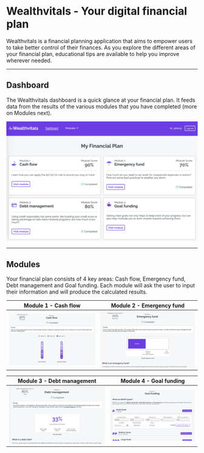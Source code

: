 # Wealthvitals - Your digital financial plan

Wealthvitals is a financial planning application that aims to empower users to take better control of their finances. As you explore the different areas of your financial plan, educational tips are available to help you improve wherever needed.

---

## Dashboard

The Wealthvitals dashboard is a quick glance at your financial plan. It feeds data from the results of the various modules that you have completed (more on Modules next).

![Image of Dashboard](./client/public/images/dashboard.png)

---

## Modules

Your financial plan consists of 4 key areas: Cash flow, Emergency fund, Debt management and Goal funding. Each module will ask the user to input their information and will produce the calculated results.

| Module 1 - Cash flow                              | Module 2 - Emergency fund                              |
| ------------------------------------------------- | ------------------------------------------------------ |
| ![Module 1](./client/public/images/cash_flow.png) | ![Module 2](./client/public/images/emergency_fund.png) |

| Module 3 - Debt management                   | Module 4 - Goal funding                       |
| -------------------------------------------- | --------------------------------------------- |
| ![Module 3](./client/public/images/debt.png) | ![Module 4](./client/public/images/goals.png) |
